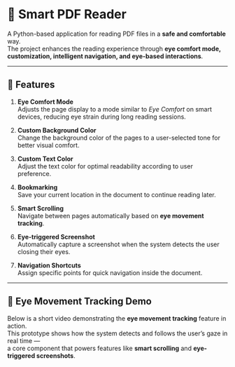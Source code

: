 # 📖 Smart PDF Reader

A Python-based application for reading PDF files in a **safe and comfortable** way.  
The project enhances the reading experience through **eye comfort mode, customization, intelligent navigation, and eye-based interactions**.

---

## 🚀 Features

1. **Eye Comfort Mode**  
   Adjusts the page display to a mode similar to _Eye Comfort_ on smart devices, reducing eye strain during long reading sessions.

2. **Custom Background Color**  
   Change the background color of the pages to a user-selected tone for better visual comfort.

3. **Custom Text Color**  
   Adjust the text color for optimal readability according to user preference.

4. **Bookmarking**  
   Save your current location in the document to continue reading later.

5. **Smart Scrolling**  
   Navigate between pages automatically based on **eye movement tracking**.

6. **Eye-triggered Screenshot**  
   Automatically capture a screenshot when the system detects the user closing their eyes.

7. **Navigation Shortcuts**  
   Assign specific points for quick navigation inside the document.

---

## 🎥 Eye Movement Tracking Demo

Below is a short video demonstrating the **eye movement tracking** feature in action.  
This prototype shows how the system detects and follows the user’s gaze in real time —  
a core component that powers features like **smart scrolling** and **eye-triggered screenshots**.
